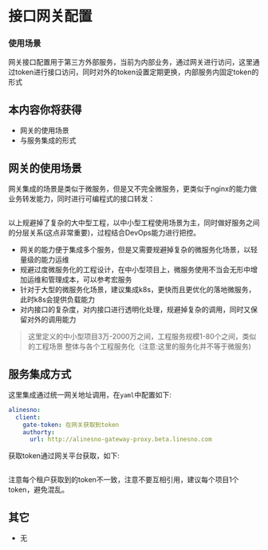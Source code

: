 # 接口网关配置

### 使用场景

网关接口配置用于第三方外部服务，当前为内部业务，通过网关进行访问，这里通过token进行接口访问，同时对外的token设置定期更换，内部服务内固定token的形式

## 本内容你将获得

- 网关的使用场景
- 与服务集成的形式

## 网关的使用场景

网关集成的场景是类似于微服务，但是又不完全微服务，更类似于nginx的能力做业务转发能力，同时进行可编程式的接口转发：

<img :src="$withBase('/datacase/gateway_00.png')" style="width:50%" >

以上规避掉了复杂的大中型工程，以中小型工程使用场景为主，同时做好服务之间的分层关系(这点非常重要)，过程结合DevOps能力进行把控。

- 网关的能力便于集成多个服务，但是又需要规避掉复杂的微服务化场景，以轻量级的能力运维
- 规避过度微服务化的工程设计，在中小型项目上，微服务使用不当会无形中增加运维和管理成本，可以参考宏服务
- 针对于大型的微服务化场景，建议集成k8s，更快而且更优化的落地微服务，此时k8s会提供负载能力
- 对内接口的复杂度，对内接口进行透明化处理，规避掉复杂的调用，同时又保留对外的调用能力

> 这里定义的中小型项目3万-2000万之间，工程服务规模1-80个之间，类似的工程场景
> 整体与各个工程服务化（注意:这里的服务化并不等于微服务)

## 服务集成方式

这里集成通过统一网关地址调用，在`yaml`中配置如下:

```yaml
alinesno:
  client:
    gate-token: 在网关获取到token
    authorty:
      url: http://alinesno-gateway-proxy.beta.linesno.com
```

获取token通过网关平台获取，如下:

<img :src="$withBase('/datacase/gateway_01.png')"  >

注意每个租户获取到的token不一致，注意不要互相引用，建议每个项目1个token，避免混乱。

## 其它

- 无
